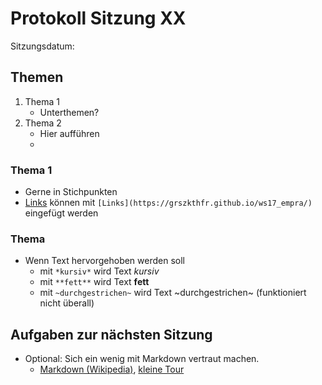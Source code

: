 # Protokoll Sitzung XX #

Sitzungsdatum: 

## Themen ##

  1. Thema 1
      * Unterthemen?
  2. Thema 2
      * Hier aufführen
      * 

### Thema 1 ###

  * Gerne in Stichpunkten
  * [Links](https://grszkthfr.github.io/ws17_empra/) können mit
    `[Links](https://grszkthfr.github.io/ws17_empra/)` eingefügt werden

### Thema 

  * Wenn Text hervorgehoben werden soll
      * mit `*kursiv*` wird Text *kursiv*
      * mit `**fett**` wird Text **fett**
      * mit `~durchgestrichen~` wird Text ~durchgestrichen~ (funktioniert nicht
        überall)

## Aufgaben zur nächsten Sitzung ##

  * Optional: Sich ein wenig mit Markdown vertraut machen.
      * [Markdown (Wikipedia)](https://de.wikipedia.org/wiki/Markdown), [kleine
        Tour](https://guides.github.com/features/mastering-markdown/)

